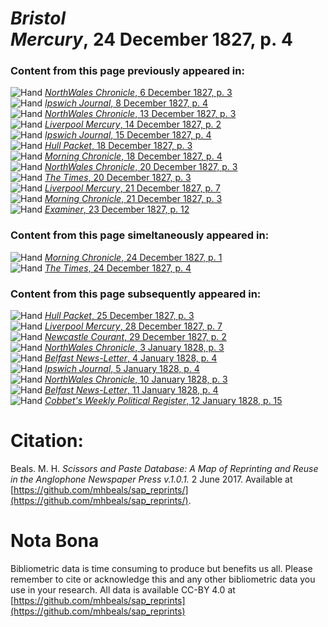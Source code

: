 # *Bristol Mercury*, 24 December 1827, p. 4  
  
### Content from this page previously appeared in:  
![Hand](http://scissorsandpaste.net/wp-content/uploads/2017/06/smallhandpointer.png) [*NorthWales Chronicle*, 6 December 1827, p. 3](https://mhbeals.github.io/sap_html/NorthWales-Chronicle/NorthWales-Chronicle-6-December-1827-p-3)  
![Hand](http://scissorsandpaste.net/wp-content/uploads/2017/06/smallhandpointer.png) [*Ipswich Journal*, 8 December 1827, p. 4](https://mhbeals.github.io/sap_html/Ipswich-Journal/Ipswich-Journal-8-December-1827-p-4)  
![Hand](http://scissorsandpaste.net/wp-content/uploads/2017/06/smallhandpointer.png) [*NorthWales Chronicle*, 13 December 1827, p. 3](https://mhbeals.github.io/sap_html/NorthWales-Chronicle/NorthWales-Chronicle-13-December-1827-p-3)  
![Hand](http://scissorsandpaste.net/wp-content/uploads/2017/06/smallhandpointer.png) [*Liverpool Mercury*, 14 December 1827, p. 2](https://mhbeals.github.io/sap_html/Liverpool-Mercury/Liverpool-Mercury-14-December-1827-p-2)  
![Hand](http://scissorsandpaste.net/wp-content/uploads/2017/06/smallhandpointer.png) [*Ipswich Journal*, 15 December 1827, p. 4](https://mhbeals.github.io/sap_html/Ipswich-Journal/Ipswich-Journal-15-December-1827-p-4)  
![Hand](http://scissorsandpaste.net/wp-content/uploads/2017/06/smallhandpointer.png) [*Hull Packet*, 18 December 1827, p. 3](https://mhbeals.github.io/sap_html/Hull-Packet/Hull-Packet-18-December-1827-p-3)  
![Hand](http://scissorsandpaste.net/wp-content/uploads/2017/06/smallhandpointer.png) [*Morning Chronicle*, 18 December 1827, p. 4](https://mhbeals.github.io/sap_html/Morning-Chronicle/Morning-Chronicle-18-December-1827-p-4)  
![Hand](http://scissorsandpaste.net/wp-content/uploads/2017/06/smallhandpointer.png) [*NorthWales Chronicle*, 20 December 1827, p. 3](https://mhbeals.github.io/sap_html/NorthWales-Chronicle/NorthWales-Chronicle-20-December-1827-p-3)  
![Hand](http://scissorsandpaste.net/wp-content/uploads/2017/06/smallhandpointer.png) [*The Times*, 20 December 1827, p. 3](https://mhbeals.github.io/sap_html/The-Times/The-Times-20-December-1827-p-3)  
![Hand](http://scissorsandpaste.net/wp-content/uploads/2017/06/smallhandpointer.png) [*Liverpool Mercury*, 21 December 1827, p. 7](https://mhbeals.github.io/sap_html/Liverpool-Mercury/Liverpool-Mercury-21-December-1827-p-7)  
![Hand](http://scissorsandpaste.net/wp-content/uploads/2017/06/smallhandpointer.png) [*Morning Chronicle*, 21 December 1827, p. 3](https://mhbeals.github.io/sap_html/Morning-Chronicle/Morning-Chronicle-21-December-1827-p-3)  
![Hand](http://scissorsandpaste.net/wp-content/uploads/2017/06/smallhandpointer.png) [*Examiner*, 23 December 1827, p. 12](https://mhbeals.github.io/sap_html/Examiner/Examiner-23-December-1827-p-12)  
  
### Content from this page simeltaneously appeared in:  
![Hand](http://scissorsandpaste.net/wp-content/uploads/2017/06/smallhandpointer.png) [*Morning Chronicle*, 24 December 1827, p. 1](https://mhbeals.github.io/sap_html/Morning-Chronicle/Morning-Chronicle-24-December-1827-p-1)  
![Hand](http://scissorsandpaste.net/wp-content/uploads/2017/06/smallhandpointer.png) [*The Times*, 24 December 1827, p. 4](https://mhbeals.github.io/sap_html/The-Times/The-Times-24-December-1827-p-4)  
  
### Content from this page subsequently appeared in:  
![Hand](http://scissorsandpaste.net/wp-content/uploads/2017/06/smallhandpointer.png) [*Hull Packet*, 25 December 1827, p. 3](https://mhbeals.github.io/sap_html/Hull-Packet/Hull-Packet-25-December-1827-p-3)  
![Hand](http://scissorsandpaste.net/wp-content/uploads/2017/06/smallhandpointer.png) [*Liverpool Mercury*, 28 December 1827, p. 7](https://mhbeals.github.io/sap_html/Liverpool-Mercury/Liverpool-Mercury-28-December-1827-p-7)  
![Hand](http://scissorsandpaste.net/wp-content/uploads/2017/06/smallhandpointer.png) [*Newcastle Courant*, 29 December 1827, p. 2](https://mhbeals.github.io/sap_html/Newcastle-Courant/Newcastle-Courant-29-December-1827-p-2)  
![Hand](http://scissorsandpaste.net/wp-content/uploads/2017/06/smallhandpointer.png) [*NorthWales Chronicle*, 3 January 1828, p. 3](https://mhbeals.github.io/sap_html/NorthWales-Chronicle/NorthWales-Chronicle-3-January-1828-p-3)  
![Hand](http://scissorsandpaste.net/wp-content/uploads/2017/06/smallhandpointer.png) [*Belfast News-Letter*, 4 January 1828, p. 4](https://mhbeals.github.io/sap_html/Belfast-News-Letter/Belfast-News-Letter-4-January-1828-p-4)  
![Hand](http://scissorsandpaste.net/wp-content/uploads/2017/06/smallhandpointer.png) [*Ipswich Journal*, 5 January 1828, p. 4](https://mhbeals.github.io/sap_html/Ipswich-Journal/Ipswich-Journal-5-January-1828-p-4)  
![Hand](http://scissorsandpaste.net/wp-content/uploads/2017/06/smallhandpointer.png) [*NorthWales Chronicle*, 10 January 1828, p. 3](https://mhbeals.github.io/sap_html/NorthWales-Chronicle/NorthWales-Chronicle-10-January-1828-p-3)  
![Hand](http://scissorsandpaste.net/wp-content/uploads/2017/06/smallhandpointer.png) [*Belfast News-Letter*, 11 January 1828, p. 4](https://mhbeals.github.io/sap_html/Belfast-News-Letter/Belfast-News-Letter-11-January-1828-p-4)  
![Hand](http://scissorsandpaste.net/wp-content/uploads/2017/06/smallhandpointer.png) [*Cobbet's Weekly Political Register*, 12 January 1828, p. 15](https://mhbeals.github.io/sap_html/Cobbet's-Weekly-Political-Register/Cobbet's-Weekly-Political-Register-12-January-1828-p-15)  


# Citation: 

Beals. M. H. *Scissors and Paste Database: A Map of Reprinting and Reuse in the Anglophone Newspaper Press v.1.0.1.* 2 June 2017. Available at [https://github.com/mhbeals/sap_reprints/](https://github.com/mhbeals/sap_reprints/). 

# Nota Bona

Bibliometric data is time consuming to produce but benefits us all. Please remember to cite or acknowledge this and any other bibliometric data you use in your research. All data is available CC-BY 4.0 at [https://github.com/mhbeals/sap_reprints](https://github.com/mhbeals/sap_reprints)